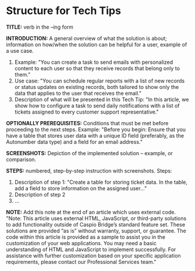 <h1>Structure for Tech Tips</h1>


**TITLE:** verb in the –ing form

**INTRODUCTION:** A general overview of what the solution is about; information on how/when the solution can be helpful for a user, example of a use case. </br>
1. Example: "You can create a task to send emails with personalized content to each user so that they receive records that belong only to them." </br> 
2. Use case: "You can schedule regular reports with a list of new records or status updates on existing records, both tailored to show only the data that applies to the user that receives the email." </br>
3. Description of what will be presented in this Tech Tip: "In this article, we show how to configure a task to send daily notifications with a list of tickets assigned to every customer support representative."

**OPTIONALLY PREREQUISITES:** Conditions that must be met before proceeding to the next steps.
Example: "Before you begin: Ensure that you have a table that stores user data with a unique ID field (preferably, as the Autonumber data type) and a field for an email address."

**SCREENSHOTS:** Depiction of the implemented solution – example, or comparison.

**STEPS:** numbered, step-by-step instruction with screenshots.
Steps:
1.	Description of step 1: "Create a table for storing ticket data. In the table, add a field to store information on the assigned user..."
2.	Description of step 2
3.	…

**NOTE:** Add this note at the end of an article which uses external code.
"Note: This article uses external HTML, JavaScript, or third-party solutions to add functionality outside of Caspio Bridge’s standard feature set. These solutions are provided “as is” without warranty, support, or guarantee. The code within this article is provided as a sample to assist you in the customization of your web applications. You may need a basic understanding of HTML and JavaScript to implement successfully.
For assistance with further customization based on your specific application requirements, please contact our Professional Services team."







